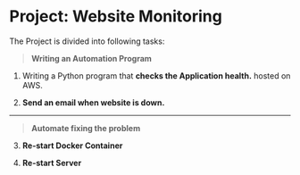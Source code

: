 # Project: Website Monitoring

The Project is divided into following tasks:

> **Writing an Automation Program**

1) Writing a Python program that **checks the Application health.** hosted on AWS.

2) **Send an email when website is down.**

***

> **Automate fixing the problem**

3) **Re-start Docker Container**

4) **Re-start Server**
